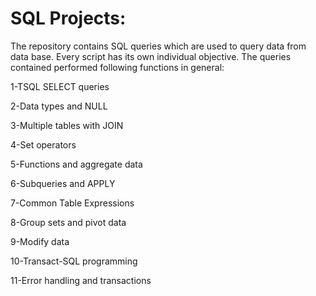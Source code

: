 # SQL Projects:

The repository contains SQL queries which are used to query data from data base. Every script has its own individual objective. The queries contained performed following functions in general:

1-TSQL SELECT queries

2-Data types and NULL

3-Multiple tables with JOIN

4-Set operators

5-Functions and aggregate data

6-Subqueries and APPLY

7-Common Table Expressions

8-Group sets and pivot data

9-Modify data

10-Transact-SQL programming

11-Error handling and transactions
